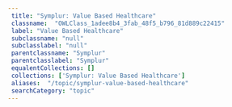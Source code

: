 ```yaml
--- 
 title: "Symplur: Value Based Healthcare" 
 classname:  "OWLClass_1adee8b4_3fab_48f5_b796_81d889c22415" 
 label: "Value Based Healthcare" 
 subclassname: "null" 
 subclasslabel: "null" 
 parentclassname: "Symplur" 
 parentclasslabel: "Symplur" 
 equalentCollections: [] 
 collections: ['Symplur: Value Based Healthcare']
 aliases:  "/topic/symplur-value-based-healthcare"  
 searchCategory: "topic" 
---
```

